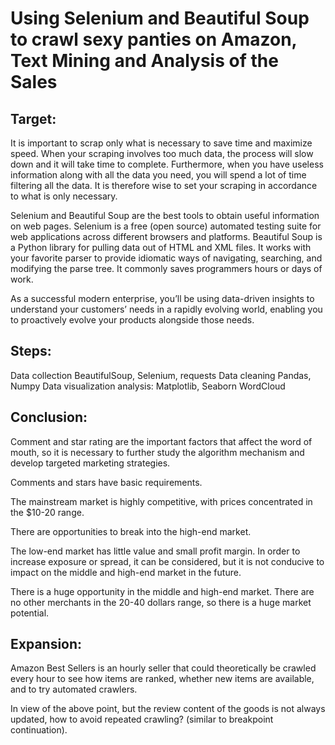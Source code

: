 # Using Selenium and Beautiful Soup to crawl sexy panties on Amazon, Text Mining and Analysis of the Sales 

## Target:
  It is important to scrap only what is necessary to save time and maximize speed. When your scraping involves too much data, the process will slow down and it will take time to complete. Furthermore, when you have useless information along with all the data you need, you will spend a lot of time filtering all the data. It is therefore wise to set your scraping in accordance to what is only necessary.

  Selenium and Beautiful Soup are the best tools to obtain useful information on web pages. Selenium is a free (open source) automated testing suite for web applications across different browsers and platforms. Beautiful Soup is a Python library for pulling data out of HTML and XML files. It works with your favorite parser to provide idiomatic ways of navigating, searching, and modifying the parse tree. It commonly saves programmers hours or days of work.

  As a successful modern enterprise, you’ll be using data-driven insights to understand your customers’ needs in a rapidly evolving world, enabling you to proactively evolve your products alongside those needs.


## Steps:
  Data collection
  BeautifulSoup, Selenium, requests
  Data cleaning 
  Pandas, Numpy
  Data visualization analysis:
  Matplotlib, Seaborn WordCloud

## Conclusion:
  Comment and star rating are the important factors that affect the word of mouth, so it is necessary to further study the algorithm mechanism and develop targeted marketing strategies.

  Comments and stars have basic requirements.

  The mainstream market is highly competitive, with prices concentrated in the $10-20 range.

  There are opportunities to break into the high-end market.
  
  The low-end market has little value and small profit margin. In order to increase exposure or spread, it can be considered, but it is not conducive to impact on the middle and high-end market in the future.
  
  There is a huge opportunity in the middle and high-end market. There are no other merchants in the 20-40 dollars range, so there is a huge market potential.

## Expansion:
  Amazon Best Sellers is an hourly seller that could theoretically be crawled every hour to see how items are ranked, whether new items are available, and to try automated crawlers.

  In view of the above point, but the review content of the goods is not always updated, how to avoid repeated crawling? (similar to breakpoint continuation).
